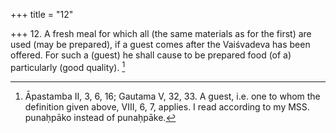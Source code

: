 +++
title = "12"

+++
12. A fresh meal for which all (the same materials as for the first) are used (may be prepared), if a guest comes after the Vaiśvadeva has been offered. For such a (guest) he shall cause to be prepared food (of a) particularly (good quality). [^11] 


[^11]:  Āpastamba II, 3, 6, 16; Gautama V, 32, 33. A guest, i.e. one to whom the definition given above, VIII, 6, 7, applies. I read according to my MSS. punaḥpāko instead of punaḥpāke.
